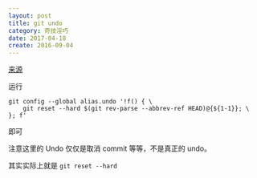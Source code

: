 ```yaml
---
layout: post
title: git undo
category: 奇技淫巧
date: 2017-04-18
create: 2016-09-04
---
```


[来源](http://megakemp.com/2016/08/25/git-undo/)


运行

```shell
git config --global alias.undo '!f() { \
    git reset --hard $(git rev-parse --abbrev-ref HEAD)@{${1-1}}; \
}; f'
```

即可

注意这里的 Undo 仅仅是取消 commit 等等，不是真正的 undo。

其实实际上就是 `git reset --hard`
